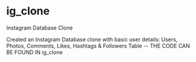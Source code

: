 # ig_clone
Instagram Database Clone

Created an Instagram Database clone with basic user details: Users, Photos, Comments, Likes, Hashtags & Followers Table
-- THE CODE CAN BE FOUND IN ig_clone

